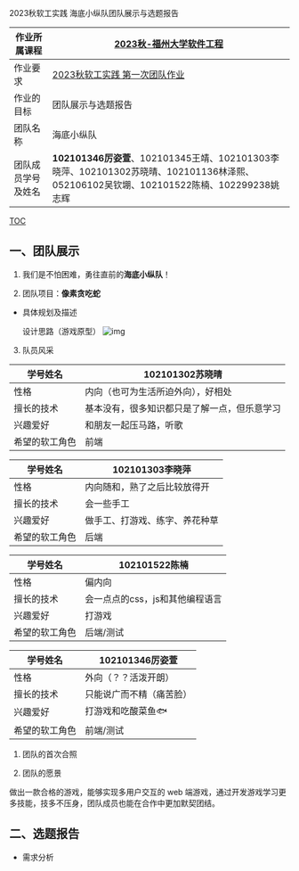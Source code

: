 2023秋软工实践 海底小纵队团队展示与选题报告

|作业所属课程|[2023秋-福州大学软件工程](https://bbs.csdn.net/forums/fzusdn-0831?typeId=4994744)|
|-- |-- |
|作业要求|[2023秋软工实践 第一次团队作业](https://bbs.csdn.net/topics/617415086)|
|作业的目标|团队展示与选题报告 |
|团队名称|海底小纵队|
|团队成员学号及姓名|**102101346厉姿萱**、102101345王靖、102101303李晓萍、102101302苏晓晴、102101136林泽熙、052106102吴钦堋、102101522陈楠、102299238姚志辉|

[TOC](目录)
## 一、团队展示
1. 我们是不怕困难，勇往直前的**海底小纵队**！

2.  团队项目：**像素贪吃蛇**
- 具体规划及描述

  设计思路（游戏原型）
![img](https://img-community.csdnimg.cn/images/9be1e6a02a0049c1a8c44acd713eb443.png "#left")




3. 队员风采

|学号姓名|102101302苏晓晴|
|-- |-- |
|性格|内向（也可为生活所迫外向），好相处|
|擅长的技术|基本没有，很多知识都只是了解一点，但乐意学习|
|兴趣爱好|和朋友一起压马路，听歌|
|希望的软工角色| 前端 |

|学号姓名|102101303李晓萍|
|-- |-- |
|性格|内向随和，熟了之后比较放得开|
|擅长的技术|会一些手工|
|兴趣爱好|做手工、打游戏、练字、养花种草|
|希望的软工角色| 后端 |

|学号姓名|102101522陈楠|
|-- |-- |
|性格|偏内向|
|擅长的技术|会一点点的css，js和其他编程语言|
|兴趣爱好|打游戏|
|希望的软工角色| 后端/测试 |

|学号姓名|102101346厉姿萱|
|-- |-- |
|性格|外向（？？活泼开朗）|
|擅长的技术|只能说广而不精（痛苦脸）|
|兴趣爱好|打游戏和吃酸菜鱼🐟|
|希望的软工角色| 前端/测试 |

1. 团队的首次合照

2. 团队的愿景

做出一款合格的游戏，能够实现多用户交互的 web 端游戏，通过开发游戏学习更多技能，技多不压身，团队成员也能在合作中更加默契团结。

## 二、选题报告
- 需求分析

